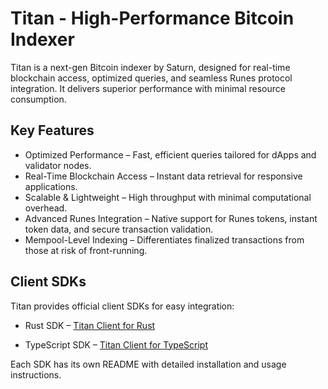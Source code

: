 # Titan - High-Performance Bitcoin Indexer

Titan is a next-gen Bitcoin indexer by Saturn, designed for real-time blockchain access, optimized queries, and seamless Runes protocol integration. It delivers superior performance with minimal resource consumption.

## Key Features

- Optimized Performance – Fast, efficient queries tailored for dApps and validator nodes.
- Real-Time Blockchain Access – Instant data retrieval for responsive applications.
- Scalable & Lightweight – High throughput with minimal computational overhead.
- Advanced Runes Integration – Native support for Runes tokens, instant token data, and secure transaction validation.
- Mempool-Level Indexing – Differentiates finalized transactions from those at risk of front-running.


## Client SDKs

Titan provides official client SDKs for easy integration:

- Rust SDK – [Titan Client for Rust](./client/README.md)

- TypeScript SDK –  [Titan Client for TypeScript](./ts-sdk/README.md)

Each SDK has its own README with detailed installation and usage instructions.